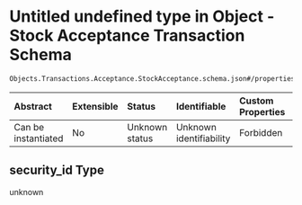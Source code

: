 # Untitled undefined type in Object - Stock Acceptance Transaction Schema

```txt
Objects.Transactions.Acceptance.StockAcceptance.schema.json#/properties/security_id
```



| Abstract            | Extensible | Status         | Identifiable            | Custom Properties | Additional Properties | Access Restrictions | Defined In                                                                                                                      |
| :------------------ | :--------- | :------------- | :---------------------- | :---------------- | :-------------------- | :------------------ | :------------------------------------------------------------------------------------------------------------------------------ |
| Can be instantiated | No         | Unknown status | Unknown identifiability | Forbidden         | Allowed               | none                | [StockAcceptance.schema.json*](../../schema/objects/transactions/acceptance/StockAcceptance.schema.json "open original schema") |

## security_id Type

unknown
